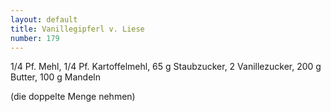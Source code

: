 ```yaml
---
layout: default
title: Vanillegipferl v. Liese
number: 179
---
```


1/4 Pf. Mehl, 1/4 Pf. Kartoffelmehl, 65 g Staubzucker, 2 Vanillezucker, 200 g Butter, 100 g Mandeln

(die doppelte Menge nehmen)
